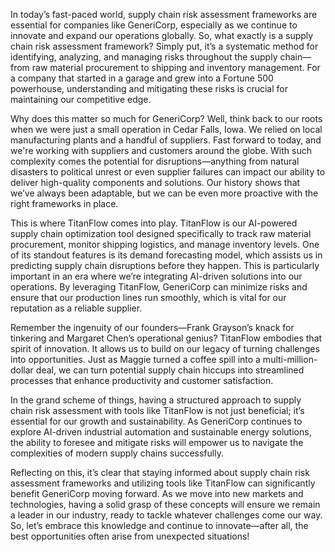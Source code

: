 In today’s fast-paced world, supply chain risk assessment frameworks are essential for companies like GeneriCorp, especially as we continue to innovate and expand our operations globally. So, what exactly is a supply chain risk assessment framework? Simply put, it’s a systematic method for identifying, analyzing, and managing risks throughout the supply chain—from raw material procurement to shipping and inventory management. For a company that started in a garage and grew into a Fortune 500 powerhouse, understanding and mitigating these risks is crucial for maintaining our competitive edge.

Why does this matter so much for GeneriCorp? Well, think back to our roots when we were just a small operation in Cedar Falls, Iowa. We relied on local manufacturing plants and a handful of suppliers. Fast forward to today, and we're working with suppliers and customers around the globe. With such complexity comes the potential for disruptions—anything from natural disasters to political unrest or even supplier failures can impact our ability to deliver high-quality components and solutions. Our history shows that we’ve always been adaptable, but we can be even more proactive with the right frameworks in place.

This is where TitanFlow comes into play. TitanFlow is our AI-powered supply chain optimization tool designed specifically to track raw material procurement, monitor shipping logistics, and manage inventory levels. One of its standout features is its demand forecasting model, which assists us in predicting supply chain disruptions before they happen. This is particularly important in an era where we’re integrating AI-driven solutions into our operations. By leveraging TitanFlow, GeneriCorp can minimize risks and ensure that our production lines run smoothly, which is vital for our reputation as a reliable supplier.

Remember the ingenuity of our founders—Frank Grayson’s knack for tinkering and Margaret Chen’s operational genius? TitanFlow embodies that spirit of innovation. It allows us to build on our legacy of turning challenges into opportunities. Just as Maggie turned a coffee spill into a multi-million-dollar deal, we can turn potential supply chain hiccups into streamlined processes that enhance productivity and customer satisfaction.

In the grand scheme of things, having a structured approach to supply chain risk assessment with tools like TitanFlow is not just beneficial; it’s essential for our growth and sustainability. As GeneriCorp continues to explore AI-driven industrial automation and sustainable energy solutions, the ability to foresee and mitigate risks will empower us to navigate the complexities of modern supply chains successfully.

Reflecting on this, it’s clear that staying informed about supply chain risk assessment frameworks and utilizing tools like TitanFlow can significantly benefit GeneriCorp moving forward. As we move into new markets and technologies, having a solid grasp of these concepts will ensure we remain a leader in our industry, ready to tackle whatever challenges come our way. So, let’s embrace this knowledge and continue to innovate—after all, the best opportunities often arise from unexpected situations!
